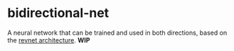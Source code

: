 # bidirectional-net

A neural network that can be trained and used in both directions, based on the
[revnet architecture](https://arxiv.org/abs/1707.04585). __WIP__
